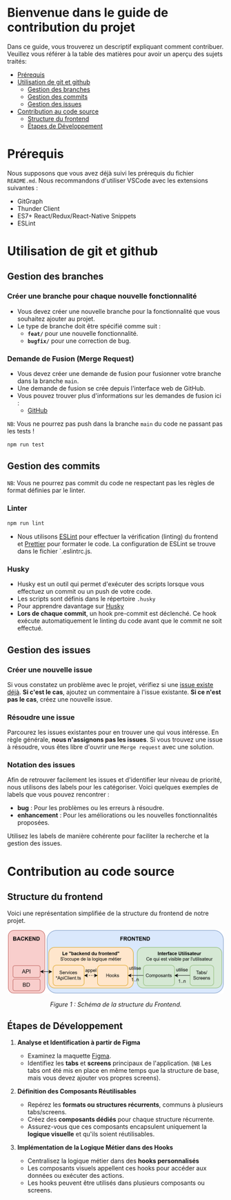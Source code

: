 # Bienvenue dans le guide de contribution du projet

Dans ce guide, vous trouverez un descriptif expliquant comment contribuer. Veuillez vous référer à la table des matières pour avoir un aperçu des sujets traités:

  - [Prérequis](#prérequis)
  - [Utilisation de git et github](#utilisation-de-git-et-github)
    - [Gestion des branches](#gestion-des-branches)
    - [Gestion des commits](#gestion-des-commits)
    - [Gestion des issues](#gestion-des-issues)
  - [Contribution au code source](#contribution-au-code-source)
      - [Structure du frontend](#structure-du-frontend)
      - [Étapes de Développement](#étapes-de-développement)

# Prérequis

Nous supposons que vous avez déjà suivi les prérequis du fichier `README.md`. 
Nous recommandons d'utiliser VSCode avec les extensions suivantes :
- GitGraph
- Thunder Client
- ES7+ React/Redux/React-Native Snippets
- ESLint

# Utilisation de git et github

## Gestion des branches
### Créer une branche pour chaque nouvelle fonctionnalité

- Vous devez créer une nouvelle branche pour la fonctionnalité que vous souhaitez ajouter au projet.
- Le type de branche doit être spécifié comme suit : 
  - **`feat/`** pour une nouvelle fonctionnalité.
  - **`bugfix/`** pour une correction de bug.

### Demande de Fusion (Merge Request)

- Vous devez créer une demande de fusion pour fusionner votre branche dans la branche `main`.
- Une demande de fusion se crée depuis l'interface web de GitHub.
- Vous pouvez trouver plus d'informations sur les demandes de fusion ici :
    - [GitHub](https://docs.github.com/en/github/collaborating-with-issues-and-pull-requests/creating-a-pull-request)

`NB`: Vous ne pourrez pas push dans la branche `main` du code ne passant pas les tests !

```bash
npm run test
```


## Gestion des commits

`NB`: Vous ne pourrez pas commit du code ne respectant pas les règles de format définies par le linter.

### Linter
```bash
npm run lint
```
- Nous utilisons [ESLint](https://eslint.org/) pour effectuer la vérification (linting) du frontend et [Prettier](https://prettier.io/) pour formater le code.
La configuration de ESLint se trouve dans le fichier `.eslintrc.js.

### Husky

- Husky est un outil qui permet d'exécuter des scripts lorsque vous effectuez un commit ou un push de votre code.
- Les scripts sont définis dans le répertoire `.husky`
- Pour apprendre davantage sur [Husky](https://typicode.github.io/husky/#/)
- **Lors de chaque commit**, un hook pre-commit est déclenché. Ce hook exécute automatiquement le linting du code avant que le commit ne soit effectué.

## Gestion des issues
### Créer une nouvelle issue
Si vous constatez un problème avec le projet, vérifiez si une [issue existe déjà](https://github.com/Tri-omph/frontend/issues). **Si c'est le cas**, ajoutez un commentaire à l'issue existante. **Si ce n'est pas le cas**, créez une nouvelle issue.

### Résoudre une issue
Parcourez les issues existantes pour en trouver une qui vous intéresse. En règle générale, **nous n'assignons pas les issues**. Si vous trouvez une issue à résoudre, vous êtes libre d'ouvrir une `Merge request` avec une solution.

### Notation des issues
Afin de retrouver facilement les issues et d'identifier leur niveau de priorité, nous utilisons des labels pour les catégoriser. Voici quelques exemples de labels que vous pouvez rencontrer :
- **bug** : Pour les problèmes ou les erreurs à résoudre.
- **enhancement** : Pour les améliorations ou les nouvelles fonctionnalités proposées.

Utilisez les labels de manière cohérente pour faciliter la recherche et la gestion des issues.


# Contribution au code source

## Structure du frontend

Voici une représentation simplifiée de la structure du frontend de notre projet.

<div align="center">
  <img src="assets/images/structure-frontend-contributing.svg" alt="Structure du Frontend" width="500">
  <p><em>Figure 1 : Schéma de la structure du Frontend.</em></p>
</div>

## Étapes de Développement

1. **Analyse et Identification à partir de Figma**  
    - Examinez la maquette [Figma](https://www.figma.com/design/ubqXnJji9YN4SbcfynERxk/tri'omph-project?node-id=0-1&node-type=canvas&t=iB9U2BsWW1mxEehF-0).  
    - Identifiez les **tabs** et **screens** principaux de l'application. (`NB` Les tabs ont été mis en place en même temps que la structure de base, mais vous devez ajouter vos propres screens).

2. **Définition des Composants Réutilisables**
    - Repérez les **formats ou structures récurrents**, communs à plusieurs tabs/screens. 
   - Créez des **composants dédiés** pour chaque structure récurrente.  
   - Assurez-vous que ces composants encapsulent uniquement la **logique visuelle** et qu'ils soient réutilisables.

3. **Implémentation de la Logique Métier dans des Hooks**  
   - Centralisez la logique métier dans des **hooks personnalisés**
   - Les composants visuels appellent ces hooks pour accéder aux données ou exécuter des actions.  
   - Les hooks peuvent être utilisés dans plusieurs composants ou screens.
